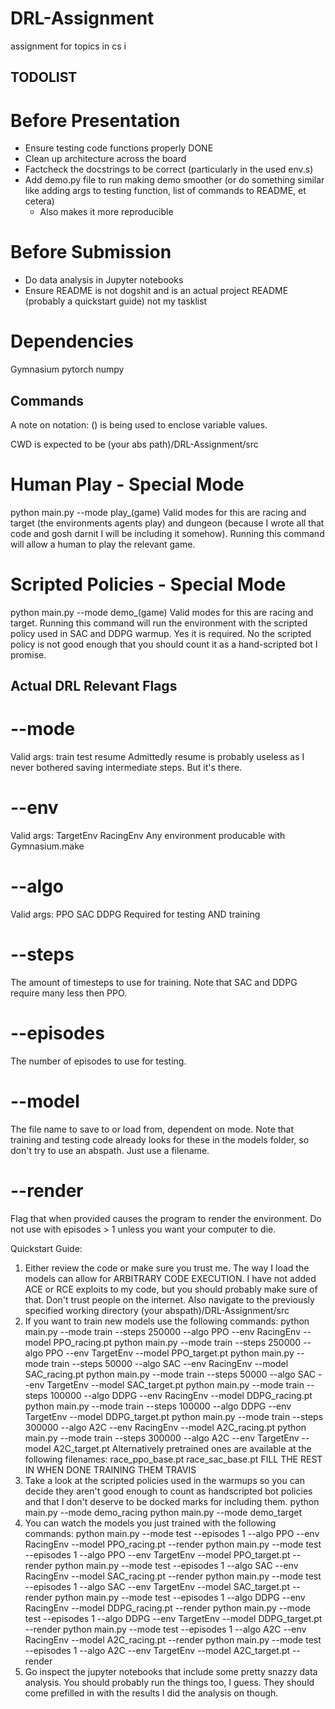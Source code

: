 # DRL-Assignment
assignment for topics in cs i

## TODOLIST
# Before Presentation
- Ensure testing code functions properly DONE
- Clean up architecture across the board
- Factcheck the docstrings to be correct (particularly in the used env.s)
- Add demo.py file to run making demo smoother (or do something similar like adding args to testing function, list of commands to README, et cetera)
    - Also makes it more reproducible

# Before Submission
- Do data analysis in Jupyter notebooks
- Ensure README is not dogshit and is an actual project README (probably a quickstart guide) not my tasklist

# Dependencies
Gymnasium
pytorch
numpy

## Commands
A note on notation: () is being used to enclose variable values.

CWD is expected to be (your abs path)/DRL-Assignment/src

# Human Play - Special Mode
python main.py --mode play_(game)
Valid modes for this are racing and target (the environments agents play) and dungeon (because I wrote all that code and gosh darnit I will be including it somehow).
Running this command will allow a human to play the relevant game.

# Scripted Policies - Special Mode
python main.py --mode demo_(game)
Valid modes for this are racing and target.
Running this command will run the environment with the scripted policy used in SAC and DDPG warmup. Yes it is required. No the scripted policy is not good enough that you should count it as a hand-scripted bot I promise.

## Actual DRL Relevant Flags
# --mode
Valid args:
    train
    test
    resume
Admittedly resume is probably useless as I never bothered saving intermediate steps. But it's there.
# --env
Valid args:
    TargetEnv
    RacingEnv
    Any environment producable with Gymnasium.make
# --algo
Valid args:
    PPO
    SAC
    DDPG
Required for testing AND training
# --steps
The amount of timesteps to use for training. Note that SAC and DDPG require many less then PPO.
# --episodes
The number of episodes to use for testing.
# --model
The file name to save to or load from, dependent on mode. Note that training and testing code already looks for these in the models folder, so don't try to use an abspath. Just use a filename.
# --render
Flag that when provided causes the program to render the environment. Do not use with episodes > 1 unless you want your computer to die.

Quickstart Guide:
1. Either review the code or make sure you trust me. The way I load the models can allow for ARBITRARY CODE EXECUTION. I have not added ACE or RCE exploits to my code, but you should probably make sure of that. Don't trust people on the internet. Also navigate to the previously specified working directory (your abspath)/DRL-Assignment/src
2. If you want to train new models use the following commands:
python main.py --mode train --steps 250000 --algo PPO --env RacingEnv --model PPO_racing.pt
python main.py --mode train --steps 250000 --algo PPO --env TargetEnv --model PPO_target.pt
python main.py --mode train --steps 50000 --algo SAC --env RacingEnv --model SAC_racing.pt
python main.py --mode train --steps 50000 --algo SAC --env TargetEnv --model SAC_target.pt
python main.py --mode train --steps 100000 --algo DDPG --env RacingEnv --model DDPG_racing.pt
python main.py --mode train --steps 100000 --algo DDPG --env TargetEnv --model DDPG_target.pt
python main.py --mode train --steps 300000 --algo A2C --env RacingEnv --model A2C_racing.pt
python main.py --mode train --steps 300000 --algo A2C --env TargetEnv --model A2C_target.pt
Alternatively pretrained ones are available at the following filenames:
race_ppo_base.pt
race_sac_base.pt
FILL THE REST IN WHEN DONE TRAINING THEM TRAVIS
3. Take a look at the scripted policies used in the warmups so you can decide they aren't good enough to count as handscripted bot policies and that I don't deserve to be docked marks for including them.
python main.py --mode demo_racing
python main.py --mode demo_target
4. You can watch the models you just trained with the following commands:
python main.py --mode test --episodes 1 --algo PPO --env RacingEnv --model PPO_racing.pt --render
python main.py --mode test --episodes 1 --algo PPO --env TargetEnv --model PPO_target.pt --render
python main.py --mode test --episodes 1 --algo SAC --env RacingEnv --model SAC_racing.pt --render
python main.py --mode test --episodes 1 --algo SAC --env TargetEnv --model SAC_target.pt --render
python main.py --mode test --episodes 1 --algo DDPG --env RacingEnv --model DDPG_racing.pt --render
python main.py --mode test --episodes 1 --algo DDPG --env TargetEnv --model DDPG_target.pt --render
python main.py --mode test --episodes 1 --algo A2C --env RacingEnv --model A2C_racing.pt --render
python main.py --mode test --episodes 1 --algo A2C --env TargetEnv --model A2C_target.pt --render
5. Go inspect the jupyter notebooks that include some pretty snazzy data analysis. You should probably run the things too, I guess. They should come prefilled in with the results I did the analysis on though.

